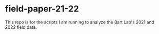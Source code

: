 # field-paper-21-22
 This repo is for the scripts I am running to analyze the Bart Lab's 2021 and 2022 field data.

